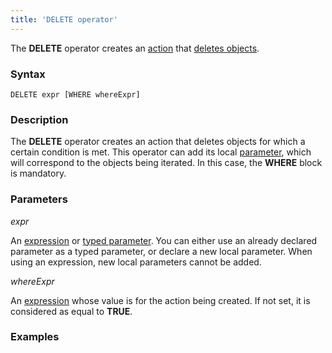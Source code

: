 ```yaml
---
title: 'DELETE operator'
---
```


The **DELETE** operator creates an [action](Actions.md) that [deletes objects](Class_change_CHANGECLASS_DELETE.md).

### Syntax

    DELETE expr [WHERE whereExpr]

### Description

The **DELETE** operator creates an action that deletes objects for which a certain condition is met. This operator can add its local [parameter](Actions.md), which will correspond to the objects being iterated. In this case, the **WHERE** block is mandatory. 

### Parameters

*expr*

An [expression](Expression.md) or [typed parameter](IDs.md#paramid-broken). You can either use an already declared parameter as a typed parameter, or declare a new local parameter. When using an expression, new local parameters cannot be added.

*whereExpr*

An [expression](Expression.md) whose value is for the action being created. If not set, it is considered as equal to **TRUE**.

### Examples



  
